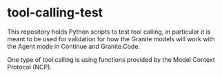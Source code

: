 # tool-calling-test

This repository holds Python scripts to test tool calling, in particular
it is meant to be used for validation for how the Granite models will
work with the Agent mode in Continue and Granite.Code.

One type of tool calling is using functions provided by the Model
Context Protocol (NCP).
